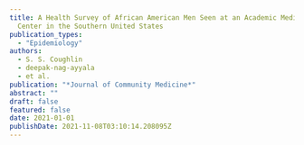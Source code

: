 ```yaml
---
title: A Health Survey of African American Men Seen at an Academic Medical
  Center in the Southern United States
publication_types:
  - "Epidemiology"
authors:
  - S. S. Coughlin
  - deepak-nag-ayyala
  - et al.
publication: "*Journal of Community Medicine*"
abstract: ""
draft: false
featured: false
date: 2021-01-01
publishDate: 2021-11-08T03:10:14.208095Z
---
```

